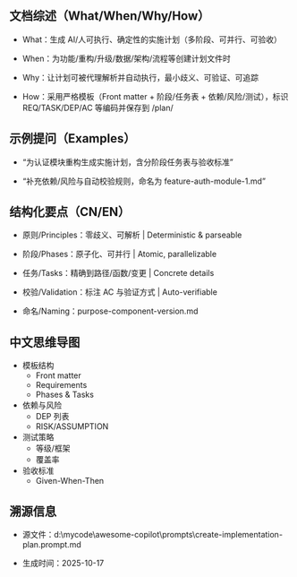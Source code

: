 ## 文档综述（What/When/Why/How）

- What：生成 AI/人可执行、确定性的实施计划（多阶段、可并行、可验收）

- When：为功能/重构/升级/数据/架构/流程等创建计划文件时

- Why：让计划可被代理解析并自动执行，最小歧义、可验证、可追踪

- How：采用严格模板（Front matter + 阶段/任务表 + 依赖/风险/测试），标识 REQ/TASK/DEP/AC 等编码并保存到 /plan/

## 示例提问（Examples）

- “为认证模块重构生成实施计划，含分阶段任务表与验收标准”

- “补充依赖/风险与自动校验规则，命名为 feature-auth-module-1.md”

## 结构化要点（CN/EN）

- 原则/Principles：零歧义、可解析 | Deterministic & parseable

- 阶段/Phases：原子化、可并行 | Atomic, parallelizable

- 任务/Tasks：精确到路径/函数/变更 | Concrete details

- 校验/Validation：标注 AC 与验证方式 | Auto-verifiable

- 命名/Naming：purpose-component-version.md

## 中文思维导图

- 模板结构
  - Front matter
  - Requirements
  - Phases & Tasks
- 依赖与风险
  - DEP 列表
  - RISK/ASSUMPTION
- 测试策略
  - 等级/框架
  - 覆盖率
- 验收标准
  - Given-When-Then

## 溯源信息

- 源文件：d:\mycode\awesome-copilot\prompts\create-implementation-plan.prompt.md

- 生成时间：2025-10-17
